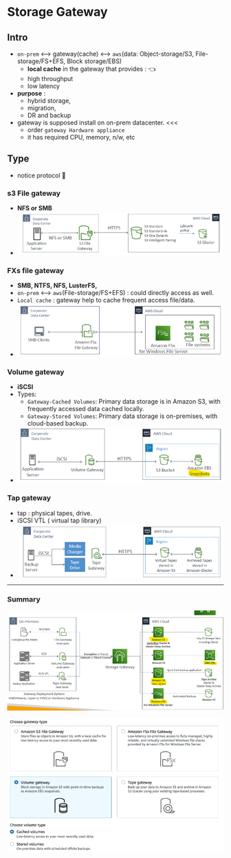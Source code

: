 # Storage Gateway 
## Intro
- `on-prem`  <--> gateway(cache) <--> `aws`(data: Object-storage/S3, File-storage/FS+EFS, Block storage/EBS)
  -  **local cache** in the gateway that provides : :point_left:
    - high throughput 
    - low latency 
- **purpose** : 
  - hybrid storage, 
  - migration, 
  - DR and backup
- gateway is supposed install on on-prem datacenter. <<<
  - order `gateway Hardware appliance`
  - it has required CPU, memory, n/w, etc

## Type
- notice protocol :dart:
### s3 File gateway
- **NFS or SMB** 
- ![img_2.png](../99_img/storage/more/img_2.png)
    
### FXs file gateway
-  **SMB, NTFS, NFS, LusterFS,** 
- `on-prem`  <--> `aws`(File-storage/FS+EFS) : could directly access as well.
- `Local cache` : gateway help to cache frequent access file/data.
- ![img_3.png](../99_img/storage/more/img_3.png)
    
### Volume gateway
- **iSCSI**
- Types:
  - `Gateway-Cached Volumes`: Primary data storage is in Amazon S3, with frequently accessed data cached locally.
  - `Gateway-Stored Volumes`: Primary data storage is on-premises, with cloud-based backup.
- ![img_4.png](../99_img/storage/more/img_4.png)
    
### Tap gateway 
- tap : physical tapes, drive.
- iSCSI VTL ( virtual tap library)
- ![img_5.png](../99_img/storage/more/img_5.png)

---
### Summary

![img.png](../99_img/storage/more/img6.png)

![img.png](../99_img/storage/more/img_8.png)
